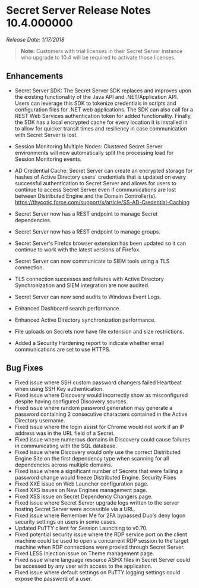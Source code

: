 [title]: # (Secret Server Release Notes 10.4.x)
[tags]: # (Release Notes)
[priority]: #
[display]: # (search,content,print)

# Secret Server Release Notes 10.4.000000

*Release Date: 1/17/2018*

>**Note:** Customers with trial licenses in their Secret Server instance who upgrade to 10.4 will be required to activate those licenses.

## Enhancements
* Secret Server SDK: The Secret Server SDK replaces and improves upon the existing functionality of the Java API and .NET/Application API. Users can leverage this SDK to tokenize credentials in scripts and configuration files for .NET web applications. The SDK can also call for a REST Web Services authentication token for added functionality. Finally, the SDK has a local encrypted cache for every location it is installed in to allow for quicker transit times and resiliency in case communication with Secret Server is lost. 

* Session Monitoring Multiple Nodes: Clustered Secret Server environments will now automatically split the processing load for Session Monitoring events.

* AD Credential Cache: 
Secret Server can create an encrypted storage for hashes of Active Directory users' credentials that is updated on every successful authentication to Secret Server and allows for users to continue to access Secret Server even if communications are lost between Distributed Engine and the Domain Controller(s). https://thycotic.force.com/support/s/article/SS-AD-Credential-Caching
* Secret Server now has a REST endpoint to manage Secret dependencies.
* Secret Server now has a REST endpoint to manage groups.
* Secret Server's Firefox browser extension has been updated so it can continue to work with the latest versions of Firefox.
* Secret Server can now communicate to SIEM tools using a TLS connection.
* TLS connection successes and failures with Active Directory Synchronization and SIEM integration are now audited.
* Secret Server can now send audits to Windows Event Logs.
* Enhanced Dashboard search performance.
* Enhanced Active Directory synchronization performance.
* File uploads on Secrets now have file extension and size restrictions.
* Added a Security Hardening report to indicate whether email communications are set to use HTTPS.

## Bug Fixes

* Fixed issue where SSH custom password changers failed Heartbeat when using SSH Key authentication.
* Fixed issue where Discovery would incorrectly show as misconfigured despite having configured Discovery sources.
* Fixed issue where random password generation may generate a password containing 2 consecutive characters contained in the Active Directory username.
* Fixed issue where the login assist for Chrome would not work if an IP address was in the URL field of a Secret.
* Fixed issue where numerous domains in Discovery could cause failures in communicating with the SQL database.
* Fixed issue where Discovery would only use the correct Distributed Engine Site on the first dependency type when scanning for all dependencies across multiple domains.
* Fixed issue where a significant number of Secrets that were failing a password change would freeze Distributed Engine.
Security Fixes
* Fixed XXE issue on Web Launcher configuration page.
* Fixed XXS issues on New Engines management page.
* Fixed XSS issue on Secret Dependency Changers page.
* Fixed issue where Secret Server upgrade logs written to the server hosting Secret Server were accessible via a URL.
* Fixed issue where Remember Me for 2FA bypassed Duo's deny logon security settings on users in some cases.
* Updated PuTTY client for Session Launching to v0.70.
* Fixed potential security issue where the RDP service port on the client machine could be used to open a concurrent RDP session to the target machine when RDP connections were proxied through Secret Server.
* Fixed LESS Injection issue on Theme management page.
* Fixed issue where language resource ASHX files in Secret Server could be accessed by any user with access to the application.
* Fixed issue where default settings on PuTTY logging settings could expose the password of a user.

